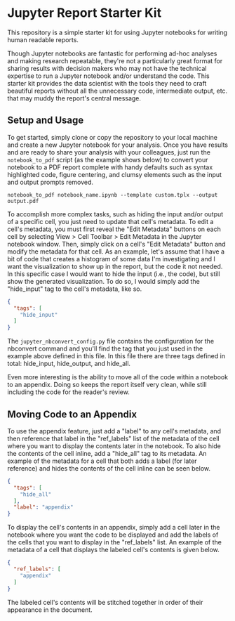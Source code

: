 # Jupyter Report Starter Kit

This repository is a simple starter kit for using Jupyter notebooks for writing
human readable reports.

Though Jupyter notebooks are fantastic for performing ad-hoc analyses and making
research repeatable, they're not a particularly great format for sharing results
with decision makers who may not have the technical expertise to run a Jupyter
notebook and/or understand the code. This starter kit provides the data
scientist with the tools they need to craft beautiful reports without all the
unnecessary code, intermediate output, etc. that may muddy the report's central
message.

## Setup and Usage

To get started, simply clone or copy the repository to your local machine and
create a new Jupyter notebook for your analysis. Once you have results and are
ready to share your analysis with your colleagues, just run the
`notebook_to_pdf` script (as the example shows below) to convert your notebook
to a PDF report complete with handy defaults such as syntax highlighted code,
figure centering, and clumsy elements such as the input and output prompts
removed.

```
notebook_to_pdf notebook_name.ipynb --template custom.tplx --output output.pdf
```

To accomplish more complex tasks, such as hiding the input and/or output of a
specific cell, you just need to update that cell's metadata. To edit a cell's
metadata, you must first reveal the "Edit Metadata" buttons on each cell by
selecting View > Cell Toolbar > Edit Metadata in the Jupyter notebook window.
Then, simply click on a cell's "Edit Metadata" button and modify the metadata
for that cell. As an example, let's assume that I have a bit of code that
creates a histogram of some data I'm investigating and I want the visualization
to show up in the report, but the code it not needed. In this specific case I
would want to hide the input (i.e., the code), but still show the generated
visualization. To do so, I would simply add the "hide_input" tag to the cell's
metadata, like so.

```json
{
  "tags": [
    "hide_input"
  ]
}
```

The `jupyter_nbconvert_config.py` file contains the configuration for the
nbconvert command and you'll find the tag that you just used in the example
above defined in this file. In this file there are three tags defined in total:
hide_input, hide_output, and hide_all.

Even more interesting is the ability to move all of the code within a notebook
to an appendix. Doing so keeps the report itself very clean, while still
including the code for the reader's review.

## Moving Code to an Appendix

To use the appendix feature, just add a "label" to any cell's metadata, and then
reference that label in the "ref_labels" list of the metadata of the cell where
you want to display the contents later in the notebook. To also hide the
contents of the cell inline, add a "hide_all" tag to its metadata. An example of
the metadata for a cell that both adds a label (for later reference) and hides
the contents of the cell inline can be seen below.

```json
{
  "tags": [
    "hide_all"
  ],
  "label": "appendix"
}
```

To display the cell's contents in an appendix, simply add a cell later in the
notebook where you want the code to be displayed and add the labels of the cells
that you want to display in the "ref_labels" list. An example of the metadata of
a cell that displays the labeled cell's contents is given below.

```json
{
  "ref_labels": [
    "appendix"
  ]
}
```

The labeled cell's contents will be stitched together in order of their
appearance in the document.
